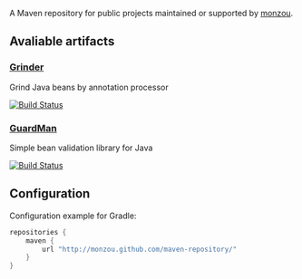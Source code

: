 A Maven repository for public projects maintained or supported by [monzou](https://github.com/monzou).

## Avaliable artifacts

### [Grinder](https://github.com/monzou/grinder)

Grind Java beans by annotation processor

[![Build Status](https://travis-ci.org/monzou/grinder.png)](https://travis-ci.org/monzou/grinder)


### [GuardMan](https://github.com/monzou/guardman)

Simple bean validation library for Java

[![Build Status](https://travis-ci.org/monzou/guardman.png)](https://travis-ci.org/monzou/guardman)


## Configuration

Configuration example for Gradle:

```groovy
repositories {
    maven {
        url "http://monzou.github.com/maven-repository/"
    }
}
```
